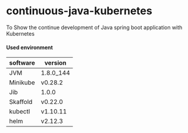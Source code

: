 # continuous-java-kubernetes
To Show the continue development of Java spring boot application with Kubernetes 
#### Used environment

| software| version|
|---|---|
| JVM | 1.8.0_144 |
| Minikube | v0.28.2 |
| Jib | 1.0.0 |
| Skaffold | v0.22.0 |
| kubectl | v1.10.11 |
| helm | v2.12.3 |
